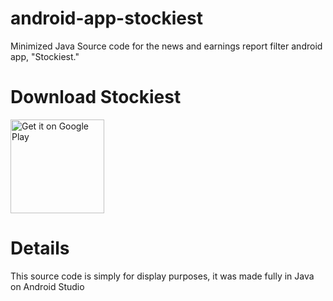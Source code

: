 # android-app-stockiest
Minimized Java Source code for the news and earnings report filter android app, "Stockiest."

# Download Stockiest
<a href="https://play.google.com/store/apps/details?id=com.noah.stockiest" target="_blank">
  <img src="https://play.google.com/intl/en_us/badges/images/generic/en_badge_web_generic.png" alt="Get it on Google Play" width="150">
</a>

# Details
This source code is simply for display purposes, it was made fully in Java on Android Studio
